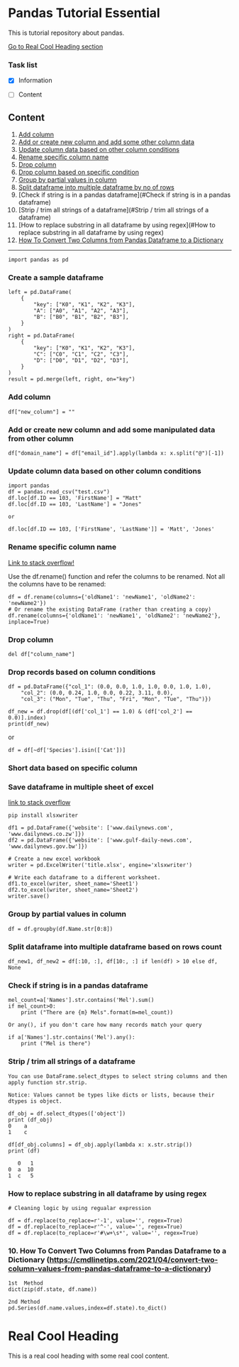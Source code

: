 # Pandas Tutorial Essential

This is tutorial repository about pandas.

[Go to Real Cool Heading section](#real-cool-heading)

### Task list

- [x] Information
- [ ] Content


## Content

1. [Add column](#add-column)
2. [Add or create new column and add some other column data](#add-or-create-new-column-and-add-some-manuplated-data-from-other-column)
3. [Update column data based on other column conditions](#update-column-data-based-on-other-column-conditons)
3. [Rename specific column name](#rename-specific-column-name)
4. [Drop column](#drop-column)
5. [Drop column based on specific condition](#drop-records-based-on-column-conditons)
6. [Group by partial values in column](#group-by-partial-values-in-column)
6. [Split dataframe into multiple dataframe by no of rows](#split-dataframe-into-multiple-dataframe-by-no-of-rows)
7. [Check if string is in a pandas dataframe](#Check if string is in a pandas dataframe)
8. [Strip / trim all strings of a dataframe](#Strip / trim all strings of a dataframe)
9. [How to replace substring in all dataframe by using regex](#How to replace substring in all dataframe by using regex)
10. [How To Convert Two Columns from Pandas Dataframe to a Dictionary](#https://cmdlinetips.com/2021/04/convert-two-column-values-from-pandas-dataframe-to-a-dictionary)

-----------------------


```import pandas as pd```


### Create a sample dataframe

```
left = pd.DataFrame(
    {
        "key": ["K0", "K1", "K2", "K3"],
        "A": ["A0", "A1", "A2", "A3"],
        "B": ["B0", "B1", "B2", "B3"],
    }
)
right = pd.DataFrame(
    {
        "key": ["K0", "K1", "K2", "K3"],
        "C": ["C0", "C1", "C2", "C3"],
        "D": ["D0", "D1", "D2", "D3"],
    }
)
result = pd.merge(left, right, on="key")
```

### Add column
```df["new_column"] = ""```


### Add or create new column and add some manipulated data from other column

```df["domain_name"] = df["email_id"].apply(lambda x: x.split("@")[-1])```

### Update column data based on other column conditions

```
import pandas
df = pandas.read_csv("test.csv")
df.loc[df.ID == 103, 'FirstName'] = "Matt"
df.loc[df.ID == 103, 'LastName'] = "Jones"

or

df.loc[df.ID == 103, ['FirstName', 'LastName']] = 'Matt', 'Jones'
```


### Rename specific column name
[Link to stack overflow!](https://stackoverflow.com/a/11354850/3532385)

Use the df.rename() function and refer the columns to be renamed. Not all the columns have to be renamed:
```
df = df.rename(columns={'oldName1': 'newName1', 'oldName2': 'newName2'})
# Or rename the existing DataFrame (rather than creating a copy) 
df.rename(columns={'oldName1': 'newName1', 'oldName2': 'newName2'}, inplace=True)
```


### Drop column
```del df["column_name"]```


### Drop records based on column conditions

```
df = pd.DataFrame({"col_1": (0.0, 0.0, 1.0, 1.0, 0.0, 1.0, 1.0),
    "col_2": (0.0, 0.24, 1.0, 0.0, 0.22, 3.11, 0.0),
    "col_3": ("Mon", "Tue", "Thu", "Fri", "Mon", "Tue", "Thu")})

df_new = df.drop(df[(df['col_1'] == 1.0) & (df['col_2'] == 0.0)].index)
print(df_new)
```

or 

```df = df[~df['Species'].isin(['Cat'])]```



### Short data based on specific column


### Save dataframe in multiple sheet of excel
[link to stack overflow](https://stackoverflow.com/a/58652904/3532385)

```
pip install xlsxwriter

df1 = pd.DataFrame({'website': ['www.dailynews.com', 'www.dailynews.co.zw']})
df2 = pd.DataFrame({'website': ['www.gulf-daily-news.com', 'www.dailynews.gov.bw']})

# Create a new excel workbook
writer = pd.ExcelWriter('title.xlsx', engine='xlsxwriter')

# Write each dataframe to a different worksheet.
df1.to_excel(writer, sheet_name='Sheet1')
df2.to_excel(writer, sheet_name='Sheet2')
writer.save()
```

### Group by partial values in column
```
df = df.groupby(df.Name.str[0:8])

```

### Split dataframe into multiple dataframe based on rows count
```
df_new1, df_new2 = df[:10, :], df[10:, :] if len(df) > 10 else df, None
```

### Check if string is in a pandas dataframe

```
mel_count=a['Names'].str.contains('Mel').sum()
if mel_count>0:
    print ("There are {m} Mels".format(m=mel_count))

Or any(), if you don't care how many records match your query

if a['Names'].str.contains('Mel').any():
    print ("Mel is there")
```

### Strip / trim all strings of a dataframe

```
You can use DataFrame.select_dtypes to select string columns and then apply function str.strip.

Notice: Values cannot be types like dicts or lists, because their dtypes is object.

df_obj = df.select_dtypes(['object'])
print (df_obj)
0    a  
1    c  

df[df_obj.columns] = df_obj.apply(lambda x: x.str.strip())
print (df)

   0   1
0  a  10
1  c   5
```


### How to replace substring in all dataframe by using regex

```
# Cleaning logic by using regualar expression  

df = df.replace(to_replace=r'-1', value='', regex=True)
df = df.replace(to_replace=r'^-', value='', regex=True)
df = df.replace(to_replace=r'#\w+\s*', value='', regex=True)

```

### 10. How To Convert Two Columns from Pandas Dataframe to a Dictionary  (https://cmdlinetips.com/2021/04/convert-two-column-values-from-pandas-dataframe-to-a-dictionary)

```
1st  Method 
dict(zip(df.state, df.name))

2nd Method
pd.Series(df.name.values,index=df.state).to_dict()

```

# Real Cool Heading

This is a real cool heading with some real cool content.
